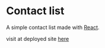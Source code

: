 # Contact list

A simple contact list made with [React](https://reactjs.org/).

visit at deployed site [here](https://contact-list-xi.vercel.app/)
